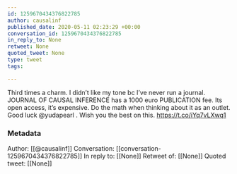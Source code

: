 ```yaml
---
id: 1259670434376822785
author: causalinf
published_date: 2020-05-11 02:23:29 +00:00
conversation_id: 1259670434376822785
in_reply_to: None
retweet: None
quoted_tweet: None
type: tweet
tags:

---
```


Third times a charm. I didn’t like my tone bc I’ve never run a journal. JOURNAL OF CAUSAL INFERENCE has a 1000 euro PUBLICATION fee. Its open access, it’s expensive.
Do the math when thinking about it as an outlet. Good luck @yudapearl . Wish you the best on this. https://t.co/iYq7vLXwq1

### Metadata

Author: [[@causalinf]]
Conversation: [[conversation-1259670434376822785]]
In reply to: [[None]]
Retweet of: [[None]]
Quoted tweet: [[None]]
